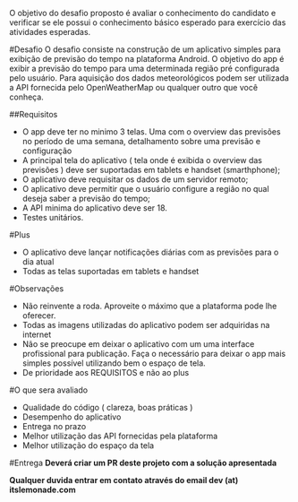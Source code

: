 O objetivo do desafio proposto é avaliar o conhecimento do candidato e verificar se ele possui o conhecimento básico esperado para exercício das atividades esperadas.

#Desafio
O desafio consiste na construção de um aplicativo  simples para exibição de previsão do tempo na plataforma Android. O objetivo do app é exibir a previsão do tempo para uma determinada região pré configurada pelo usuário. Para aquisição dos dados meteorológicos podem ser utilizada a API fornecida pelo OpenWeatherMap ou qualquer outro que você conheça. 

##Requisitos
* O app deve ter no minimo 3 telas. Uma com o overview das previsões no período de uma semana, detalhamento sobre uma previsão e configuração
* A principal tela do aplicativo ( tela onde é exibida o overview das previsões ) deve ser suportadas em tablets e handset (smarthphone);
* O aplicativo deve requisitar os dados de um servidor remoto;
* O aplicativo deve permitir que o usuário configure a região no qual deseja saber a previsão do tempo;
* A API minima do aplicativo deve ser 18.
* Testes unitários.

#Plus
* O aplicativo deve lançar notificações diárias com as previsões para o dia atual
* Todas as telas suportadas em tablets e handset

#Observações
* Não reinvente a roda. Aproveite o máximo que a plataforma pode lhe oferecer.
* Todas as imagens utilizadas do aplicativo podem ser adquiridas na internet
* Não se preocupe em deixar o aplicativo com um uma interface profissional para publicação. Faça o necessário para deixar o app mais simples possível utilizando bem o espaço de tela.
* De prioridade aos REQUISITOS e não ao plus

#O que sera avaliado
* Qualidade do código ( clareza, boas práticas )
* Desempenho do aplicativo
* Entrega no prazo
* Melhor utilização das API fornecidas pela plataforma
* Melhor utilização do espaço da tela

#Entrega
**Deverá criar um PR deste projeto com a solução apresentada**

**Qualquer duvida entrar em contato através do email dev (at) itslemonade.com**
